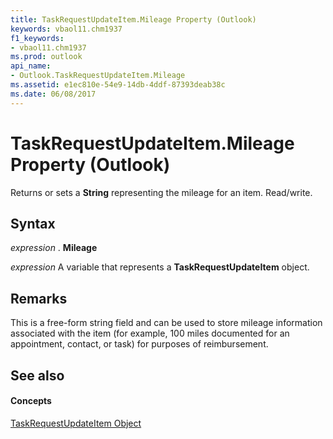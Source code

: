 ```yaml
---
title: TaskRequestUpdateItem.Mileage Property (Outlook)
keywords: vbaol11.chm1937
f1_keywords:
- vbaol11.chm1937
ms.prod: outlook
api_name:
- Outlook.TaskRequestUpdateItem.Mileage
ms.assetid: e1ec810e-54e9-14db-4ddf-87393deab38c
ms.date: 06/08/2017
---
```



# TaskRequestUpdateItem.Mileage Property (Outlook)

Returns or sets a  **String** representing the mileage for an item. Read/write.


## Syntax

 _expression_ . **Mileage**

 _expression_ A variable that represents a **TaskRequestUpdateItem** object.


## Remarks

This is a free-form string field and can be used to store mileage information associated with the item (for example, 100 miles documented for an appointment, contact, or task) for purposes of reimbursement. 


## See also


#### Concepts


[TaskRequestUpdateItem Object](Outlook.TaskRequestUpdateItem.md)


